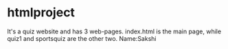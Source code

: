 # htmlproject
It's a quiz website and has 3 web-pages.
index.html is the main page, while quiz1 and sportsquiz are the other two.
Name:Sakshi
